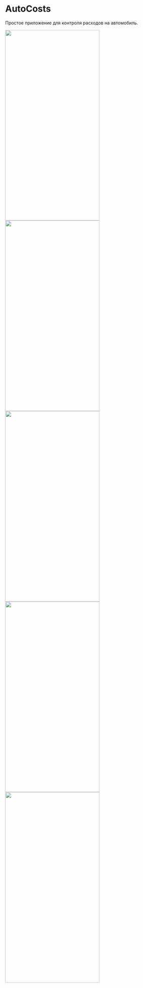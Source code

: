 # AutoCosts
Простое приложение для контроля расходов на автомобиль.

<img src="https://goo.gl/KQ6ytb" width="299" height="602"><img src="https://goo.gl/D2RMLg" width="299" height="602"><img src="https://goo.gl/Vh7quF" width="299" height="602"><img src="https://goo.gl/8CcVa2" width="299" height="602"><img src="https://goo.gl/yDS3RV" width="299" height="602">
